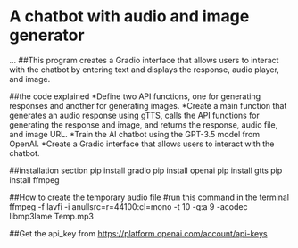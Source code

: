 # A chatbot with audio and image generator 
...
##This program creates a Gradio interface that allows users to interact with the chatbot by entering text and displays the response, audio player, and image.

##the code explained 
*Define two API functions, one for generating responses and another for generating images.
*Create a main function that generates an audio response using gTTS, calls the API functions for generating the response and image, and returns the response, audio file, and image URL.
*Train the AI chatbot using the GPT-3.5 model from OpenAI.
*Create a Gradio interface that allows users to interact with the chatbot.

##installation section 
pip install gradio
pip install openai
pip install gtts
pip install ffmpeg

##How to create the temporary audio file 
#run this command in the terminal 
ffmpeg -f lavfi -i anullsrc=r=44100:cl=mono -t 10 -q:a 9 -acodec libmp3lame Temp.mp3

##Get the api_key from https://platform.openai.com/account/api-keys
